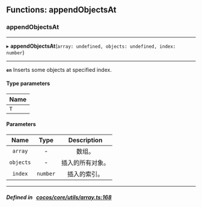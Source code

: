 ## Functions: appendObjectsAt

### appendObjectsAt


___
▸ **appendObjectsAt**(`array: undefined, objects: undefined, index: number`)
___


**`en`** 
Inserts some objects at specified index.


#### Type parameters

| Name |
| :------ |
| `T` |

#### Parameters

| Name | Type | Description |
| :------: | :------: | :------: |
| `array` | - | 数组。  |
| `objects` | - | 插入的所有对象。  |
| `index` | `number` | 插入的索引。  |

___


##### Defined in &nbsp;   [cocos/core/utils/array.ts:168](https://github.com/cocos-creator/engine/blob/c7bf6b8a9/cocos/core/utils/array.ts#L168)&nbsp;
